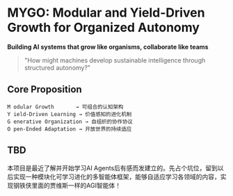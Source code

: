 # MYGO: Modular and Yield-Driven Growth for Organized Autonomy 

**Building AI systems that grow like organisms, collaborate like teams**

> "How might machines develop sustainable intelligence through structured autonomy?"

## Core Proposition
```text
M odular Growth       → 可组合的认知架构
Y ield-Driven Learning → 价值感知的进化机制
G enerative Organization → 自组织的协作协议
O pen-Ended Adaptation → 开放世界的持续适应
```

## TBD
本项目是最近了解并开始学习AI Agents后有感而发建立的。先占个坑位，留到以后实现一种模块化可学习进化的多智能体框架，能够自适应学习各领域的内容，实现钢铁侠里面的贾维斯一样的AGI智能体！
